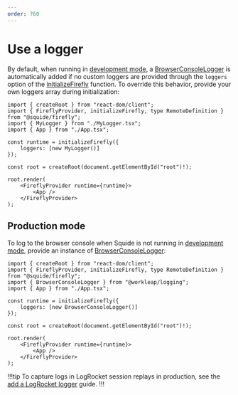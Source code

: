 ```yaml
---
order: 760
---
```


# Use a logger

By default, when running in [development mode](../reference/runtime/runtime-class.md#change-the-runtime-mode), a [BrowserConsoleLogger](https://workleap.github.io/wl-logging/reference/browserconsolelogger/) is automatically added if no custom loggers are provided through the `loggers` option of the [initializeFirefly](../reference/registration/initializeFirefly.md) function. To override this behavior, provide your own loggers array during initialization:

```tsx !#7 host/src/index.tsx
import { createRoot } from "react-dom/client";
import { FireflyProvider, initializeFirefly, type RemoteDefinition } from "@squide/firefly";
import { MyLogger } from "./MyLogger.tsx";
import { App } from "./App.tsx";

const runtime = initializeFirefly({
    loggers: [new MyLogger()]
});

const root = createRoot(document.getElementById("root")!);

root.render(
    <FireflyProvider runtime={runtime}>
        <App />
    </FireflyProvider>
);
```

## Production mode

To log to the browser console when Squide is not running in [development mode](../reference/runtime/runtime-class.md#change-the-runtime-mode), provide an instance of [BrowserConsoleLogger](https://workleap.github.io/wl-logging/reference/browserconsolelogger/):

```tsx !#7 host/src/index.tsx
import { createRoot } from "react-dom/client";
import { FireflyProvider, initializeFirefly, type RemoteDefinition } from "@squide/firefly";
import { BrowserConsoleLogger } from "@workleap/logging";
import { App } from "./App.tsx";

const runtime = initializeFirefly({
    loggers: [new BrowserConsoleLogger()]
});

const root = createRoot(document.getElementById("root")!);

root.render(
    <FireflyProvider runtime={runtime}>
        <App />
    </FireflyProvider>
);
```

!!!tip
To capture logs in LogRocket session replays in production, see the [add a LogRocket logger](./add-a-logrocket-logger.md) guide.
!!!


